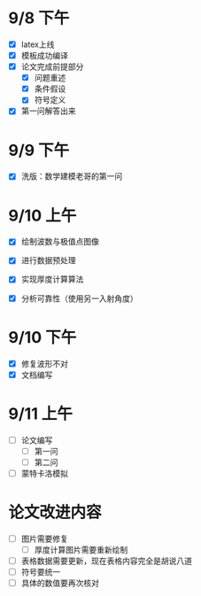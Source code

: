 # 9/8 下午
- [x] latex上线
- [x] 模板成功编译
- [x] 论文完成前提部分
    - [x] 问题重述
    - [x] 条件假设
    - [x] 符号定义
- [x] 第一问解答出来

# 9/9 下午
- [x] 洗版：数学建模老哥的第一问

# 9/10 上午
- [x] 绘制波数与极值点图像
- [x] 进行数据预处理
- [x] 实现厚度计算算法
- [x] 分析可靠性（使用另一入射角度）


# 9/10 下午
- [x] 修复波形不对
- [x] 文档编写

# 9/11 上午

- [ ] 论文编写
    - [ ] 第一问
    - [ ] 第二问

- [ ] 蒙特卡洛模拟

# 论文改进内容
- [ ] 图片需要修复
    - [ ] 厚度计算图片需要重新绘制
- [ ] 表格数据需要更新，现在表格内容完全是胡说八道
- [ ] 符号要统一
- [ ] 具体的数值要再次核对